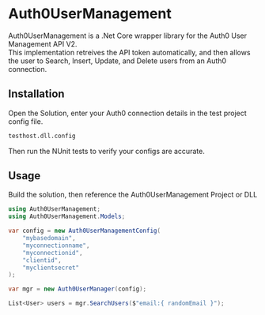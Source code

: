 # Auth0UserManagement

Auth0UserManagement is a .Net Core wrapper library for the Auth0 User Management API V2.  
This implementation retreives the API token automatically, and then allows the user to 
Search, Insert, Update, and Delete users from an Auth0 connection.

## Installation

Open the Solution, enter your Auth0 connection details in the test project config file.

```bash
testhost.dll.config
```

Then run the NUnit tests to verify your configs are accurate.

## Usage
Build the solution, then reference the Auth0UserManagement Project or DLL

```C#
using Auth0UserManagement;
using Auth0UserManagement.Models;

var config = new Auth0UserManagementConfig(
    "mybasedomain",
    "myconnectionname",
    "myconnectionid",
    "clientid",
    "myclientsecret"
);

var mgr = new Auth0UserManager(config);

List<User> users = mgr.SearchUsers($"email:{ randomEmail }");
```